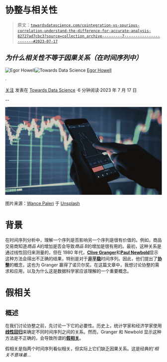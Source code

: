 # 协整与相关性

> 原文：[`towardsdatascience.com/cointegration-vs-spurious-correlation-understand-the-difference-for-accurate-analysis-82727ad7cbc3?source=collection_archive---------7-----------------------#2023-07-17`](https://towardsdatascience.com/cointegration-vs-spurious-correlation-understand-the-difference-for-accurate-analysis-82727ad7cbc3?source=collection_archive---------7-----------------------#2023-07-17)

## *为什么相关性不等于因果关系（在时间序列中）*

[](https://medium.com/@egorhowell?source=post_page-----82727ad7cbc3--------------------------------)![Egor Howell](https://medium.com/@egorhowell?source=post_page-----82727ad7cbc3--------------------------------)[](https://towardsdatascience.com/?source=post_page-----82727ad7cbc3--------------------------------)![Towards Data Science](https://towardsdatascience.com/?source=post_page-----82727ad7cbc3--------------------------------) [Egor Howell](https://medium.com/@egorhowell?source=post_page-----82727ad7cbc3--------------------------------)

·

[关注](https://medium.com/m/signin?actionUrl=https%3A%2F%2Fmedium.com%2F_%2Fsubscribe%2Fuser%2F1cac491223b2&operation=register&redirect=https%3A%2F%2Ftowardsdatascience.com%2Fcointegration-vs-spurious-correlation-understand-the-difference-for-accurate-analysis-82727ad7cbc3&user=Egor+Howell&userId=1cac491223b2&source=post_page-1cac491223b2----82727ad7cbc3---------------------post_header-----------) 发表在 [Towards Data Science](https://towardsdatascience.com/?source=post_page-----82727ad7cbc3--------------------------------) ·6 分钟阅读·2023 年 7 月 17 日[](https://medium.com/m/signin?actionUrl=https%3A%2F%2Fmedium.com%2F_%2Fvote%2Ftowards-data-science%2F82727ad7cbc3&operation=register&redirect=https%3A%2F%2Ftowardsdatascience.com%2Fcointegration-vs-spurious-correlation-understand-the-difference-for-accurate-analysis-82727ad7cbc3&user=Egor+Howell&userId=1cac491223b2&source=-----82727ad7cbc3---------------------clap_footer-----------)

--

[](https://medium.com/m/signin?actionUrl=https%3A%2F%2Fmedium.com%2F_%2Fbookmark%2Fp%2F82727ad7cbc3&operation=register&redirect=https%3A%2F%2Ftowardsdatascience.com%2Fcointegration-vs-spurious-correlation-understand-the-difference-for-accurate-analysis-82727ad7cbc3&source=-----82727ad7cbc3---------------------bookmark_footer-----------)![](img/9788afa1302a50836e76fc8fd6db80b2.png)

图片来源：[Wance Paleri](https://unsplash.com/fr/@wance0003000?utm_source=medium&utm_medium=referral) 于 [Unsplash](https://unsplash.com/?utm_source=medium&utm_medium=referral)

# 背景

在时间序列分析中，理解一个序列是否影响另一个序列是很有价值的。例如，商品交易商知道*商品 A*的增加是否会导致*商品 B*的增加是很有用的。最初，这种关系是通过线性回归来测量的，但在 1980 年代，[**Clive Granger**](https://en.wikipedia.org/wiki/Clive_Granger)和[**Paul Newbold**](https://en.wikipedia.org/wiki/Paul_Newbold)显示这种方法会得出不正确的结果，特别是对于[**非平稳**](https://medium.com/towards-data-science/time-series-stationarity-simply-explained-125269968154)时间序列。因此，他们提出了[**协整**](https://en.wikipedia.org/wiki/Cointegration)的概念，这也为 Granger 赢得了诺贝尔奖。在这篇文章中，我想讨论协整的需求和应用，以及为什么这是数据科学家应该理解的一个重要概念。

# 假相关

## 概述

在我们讨论协整之前，先讨论一下它的必要性。历史上，统计学家和经济学家使用[**线性回归**](https://en.wikipedia.org/wiki/Linear_regression)来确定不同时间序列之间的关系。然而，Granger 和 Newbold 显示这种方法是不正确的，会导致所谓的[**假相关**](https://statisticsbyjim.com/basics/spurious-correlation/#:~:text=With%20this%20definition%20in%20mind,there%20are%20more%20shark%20attacks.)。

假相关是指两个时间序列看似相关，但实际上它们缺乏因果关系。这是经典的‘*相关不意味着*…
